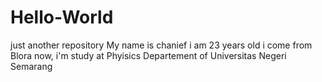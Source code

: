 # Hello-World
just another repository
My name is chanief
i am 23 years old
i come from Blora
now, i'm study at Phyisics Departement of Universitas Negeri Semarang

